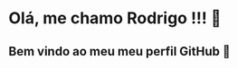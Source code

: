 # Olá, me chamo Rodrigo !!! 👋
## Bem vindo ao meu meu perfil GitHub 👋

<!--
**rdzw/rdzw** is a ✨ _special_ ✨ repository because its `README.md` (this file) appears on your GitHub profile.

Here are some ideas to get you started:

<p align="left"> 
- Linguagem Principal: Python 🐍

- Status: Estudando e Aprendendo 📚

- Interesses:Python, Dados, SQL, JavaScript, React, Node.js

Este perfil é um espaço onde compartilho meus projetos e meu aprendizado contínuo em Python e outras tecnologias, como SQL, JavaScript, React e Node.js. Estou sempre em busca de novos desafios e oportunidades de aprendizado, e estou aberto a colaborações e contribuições em projetos interessantes. Sinta-se à vontade para explorar meus repositórios e entrar em contato se você compartilha interesses similares ou deseja colaborar em algum projeto em conjunto! 😊🚀</p>

- 📫 Meu Linkedin: <a href="https://www.linkedin.com/in/rodrigo-souza-859131115/">Linkedin</a>
